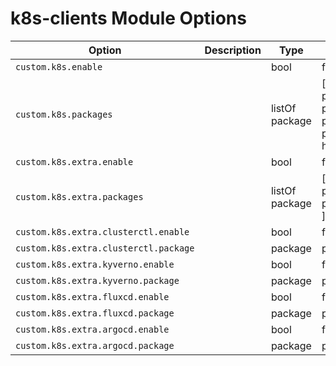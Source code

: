 # k8s-clients Module Options

| Option | Description | Type | Default |
|--------|-------------|------|---------|
| `custom.k8s.enable` |  | bool | false |
| `custom.k8s.packages` |  | listOf package| [ pkgs.kubectl pkgs.kubectx pkgs.kustomize pkgs.krew pkgs.kubernetes-helm ] |
| `custom.k8s.extra.enable` |  | bool | false |
| `custom.k8s.extra.packages` |  | listOf package| [ pkgs.kind pkgs.stern pkgs.kubeconform ] |
| `custom.k8s.extra.clusterctl.enable` |  | bool | false |
| `custom.k8s.extra.clusterctl.package` |  | package | pkgs.clusterctl |
| `custom.k8s.extra.kyverno.enable` |  | bool | false |
| `custom.k8s.extra.kyverno.package` |  | package | pkgs.kyverno |
| `custom.k8s.extra.fluxcd.enable` |  | bool | false |
| `custom.k8s.extra.fluxcd.package` |  | package | pkgs.fluxcd |
| `custom.k8s.extra.argocd.enable` |  | bool | false |
| `custom.k8s.extra.argocd.package` |  | package | pkgs.argocd |
